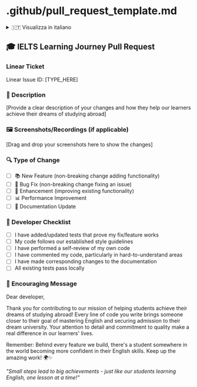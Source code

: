 # .github/pull_request_template.md

<details>
<summary>🇮🇹 Visualizza in italiano</summary>

## 🎓 Pull Request del Percorso di Apprendimento IELTS

### Ticket Linear

ID Linear: [INSERISCI_QUI] <!-- Esempio: ENG-123 -->

### 📝 Descrizione

[Fornisci una descrizione chiara delle tue modifiche e di come aiutano i nostri studenti a realizzare il loro sogno di studiare all'estero]

### 🖼️ Screenshot/Registrazioni (se applicabile)

[Trascina e rilascia qui i tuoi screenshot per mostrare le modifiche]

### 🔍 Tipo di Modifica

- [ ] 📚 Nuova Funzionalità (modifica non distruttiva che aggiunge funzionalità)
- [ ] 🐛 Correzione Bug (modifica non distruttiva che risolve un problema)
- [ ] 💫 Miglioramento (miglioramento di funzionalità esistenti)
- [ ] 📊 Miglioramento delle Prestazioni
- [ ] 📝 Aggiornamento Documentazione

### 🧪 Checklist Sviluppatore

- [ ] Ho aggiunto/aggiornato i test che dimostrano che la mia correzione/funzionalità funziona
- [ ] Il mio codice segue le linee guida di stile stabilite
- [ ] Ho eseguito un'auto-revisione del mio codice
- [ ] Ho commentato il mio codice, in particolare nelle aree difficili da comprendere
- [ ] Ho apportato le modifiche corrispondenti alla documentazione
- [ ] Tutti i test esistenti passano localmente

### 🌟 Messaggio di Incoraggiamento

Caro sviluppatore,

Grazie per contribuire alla nostra missione di aiutare gli studenti a realizzare i loro sogni di studiare all'estero! Ogni riga di codice che scrivi avvicina qualcuno al proprio obiettivo di padroneggiare l'inglese e ottenere l'ammissione all'università dei loro sogni. La tua attenzione ai dettagli e il tuo impegno per la qualità fanno una vera differenza nella vita dei nostri studenti.

Ricorda: Dietro ogni funzionalità che costruiamo, c'è uno studente da qualche parte nel mondo che diventa più sicuro nelle proprie capacità di inglese. Continua questo fantastico lavoro! 🌍✨

_"Piccoli passi portano a grandi risultati - proprio come i nostri studenti che imparano l'inglese, una lezione alla volta!"_

</details>

## 🎓 IELTS Learning Journey Pull Request

### Linear Ticket

Linear Issue ID: [TYPE_HERE] <!-- Example: ENG-123 -->

### 📝 Description

[Provide a clear description of your changes and how they help our learners achieve their dreams of studying abroad]

### 🖼️ Screenshots/Recordings (if applicable)

[Drag and drop your screenshots here to show the changes]

### 🔍 Type of Change

- [ ] 📚 New Feature (non-breaking change adding functionality)
- [ ] 🐛 Bug Fix (non-breaking change fixing an issue)
- [ ] 💫 Enhancement (improving existing functionality)
- [ ] 📊 Performance Improvement
- [ ] 📝 Documentation Update

### 🧪 Developer Checklist

- [ ] I have added/updated tests that prove my fix/feature works
- [ ] My code follows our established style guidelines
- [ ] I have performed a self-review of my own code
- [ ] I have commented my code, particularly in hard-to-understand areas
- [ ] I have made corresponding changes to the documentation
- [ ] All existing tests pass locally

### 🌟 Encouraging Message

Dear developer,

Thank you for contributing to our mission of helping students achieve their dreams of studying abroad! Every line of code you write brings someone closer to their goal of mastering English and securing admission to their dream university. Your attention to detail and commitment to quality make a real difference in our learners' lives.

Remember: Behind every feature we build, there's a student somewhere in the world becoming more confident in their English skills. Keep up the amazing work! 🌍✨

_"Small steps lead to big achievements - just like our students learning English, one lesson at a time!"_

